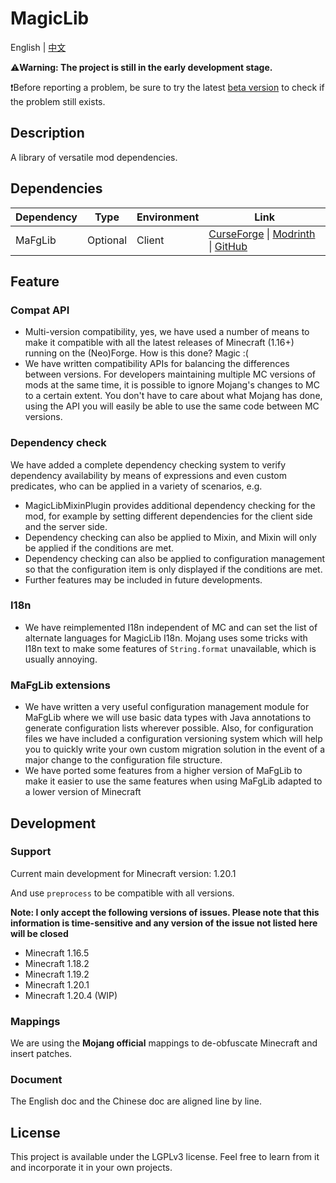 # MagicLib

English | [中文](./README_ZH_CN.md)

⚠️**Warning: The project is still in the early development stage.**

❗Before reporting a problem, be sure to try the latest [beta version](https://github.com/Hendrix-Shen/MagicLib/releases) to check if the problem still exists.

## Description

A library of versatile mod dependencies.

## Dependencies

| Dependency | Type     | Environment     | Link                                                                                                                                                                                              |
|------------|----------|-----------------|---------------------------------------------------------------------------------------------------------------------------------------------------------------------------------------------------|
| MaFgLib    | Optional | Client          | [CurseForge](https://www.curseforge.com/minecraft/mc-mods/mafglib) &#124; [Modrinth](https://modrinth.com/mod/mafglib) &#124; [GitHub](https://github.com/ThinkingStudios/MaLiLib-Forge/releases) |

## Feature

### Compat API
- Multi-version compatibility, yes, we have used a number of means to make it compatible with all the latest releases of Minecraft (1.16+) running on the (Neo)Forge. How is this done? Magic :(
- We have written compatibility APIs for balancing the differences between versions. For developers maintaining multiple MC versions of mods at the same time, it is possible to ignore Mojang's changes to MC to a certain extent. You don't have to care about what Mojang has done, using the API you will easily be able to use the same code between MC versions.

### Dependency check

We have added a complete dependency checking system to verify dependency availability by means of expressions and even custom predicates, who can be applied in a variety of scenarios, e.g.
- MagicLibMixinPlugin provides additional dependency checking for the mod, for example by setting different dependencies for the client side and the server side.
- Dependency checking can also be applied to Mixin, and Mixin will only be applied if the conditions are met.
- Dependency checking can also be applied to configuration management so that the configuration item is only displayed if the conditions are met.
- Further features may be included in future developments.

### I18n
- We have reimplemented I18n independent of MC and can set the list of alternate languages for MagicLib I18n. Mojang uses some tricks with I18n text to make some features of `String.format` unavailable, which is usually annoying.

### MaFgLib extensions
- We have written a very useful configuration management module for MaFgLib where we will use basic data types with Java annotations to generate configuration lists wherever possible. Also, for configuration files we have included a configuration versioning system which will help you to quickly write your own custom migration solution in the event of a major change to the configuration file structure.
- We have ported some features from a higher version of MaFgLib to make it easier to use the same features when using MaFgLib adapted to a lower version of Minecraft

## Development

### Support

Current main development for Minecraft version: 1.20.1

And use `preprocess` to be compatible with all versions.

**Note: I only accept the following versions of issues. Please note that this information is time-sensitive and any version of the issue not listed here will be closed**

- Minecraft 1.16.5
- Minecraft 1.18.2
- Minecraft 1.19.2
- Minecraft 1.20.1
- Minecraft 1.20.4 (WIP)

### Mappings

We are using the **Mojang official** mappings to de-obfuscate Minecraft and insert patches.

### Document

The English doc and the Chinese doc are aligned line by line.

## License

This project is available under the LGPLv3 license. Feel free to learn from it and incorporate it in your own projects.
